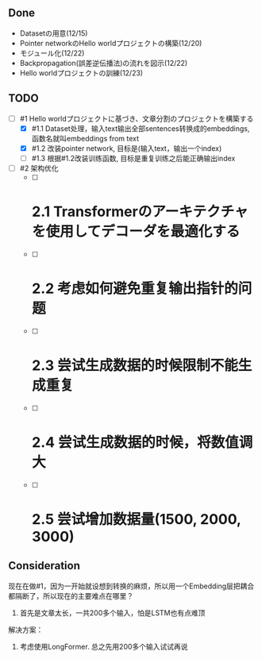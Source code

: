 ## Done
* Datasetの用意(12/15)
* Pointer networkのHello worldプロジェクトの構築(12/20)
* モジュール化(12/22)
* Backpropagation(誤差逆伝播法)の流れを図示(12/22)
* Hello worldプロジェクトの訓練(12/23)

## TODO
- [ ] #1 Hello worldプロジェクトに基づき、文章分割のプロジェクトを構築する
  - [X] #1.1 Dataset处理，输入text输出全部sentences转换成的embeddings, 函数名就叫embeddings from text
  - [X] #1.2 改装pointer network, 目标是(输入text，输出一个index)
  - [ ] #1.3 根据#1.2改装训练函数, 目标是重复训练之后能正确输出index
- [ ] #2 架构优化
  - [ ] # 2.1 Transformerのアーキテクチャを使用してデコーダを最適化する
  - [ ] # 2.2 考虑如何避免重复输出指针的问题
  - [ ] # 2.3 尝试生成数据的时候限制不能生成重复
  - [ ] # 2.4 尝试生成数据的时候，将数值调大
  - [ ] # 2.5 尝试增加数据量(1500, 2000, 3000)

## Consideration
现在在做#1，因为一开始就设想到转换的麻烦，所以用一个Embedding层把耦合都隔断了，所以现在的主要难点在哪里？
1. 首先是文章太长，一共200多个输入，怕是LSTM也有点难顶

解决方案：
1. 考虑使用LongFormer. 总之先用200多个输入试试再说

